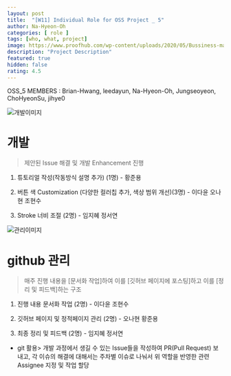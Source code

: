 ```yaml
---	
layout: post	
title:  "[W11] Individual Role for OSS Project _ 5"	
author: Na-Hyeon-Oh
categories: [ role ]	
tags: [who, what, project]
image: https://www.proofhub.com/wp-content/uploads/2020/05/Bussiness-management-software.jpg
description: "Project Description"	
featured: true	
hidden: false	
rating: 4.5
---	
```


OSS_5 MEMBERS : Brian-Hwang, leedayun, Na-Hyeon-Oh, Jungseoyeon, ChoHyeonSu, jihye0


![개발이미지](https://cdn.bizwnews.com/news/photo/201808/2906_5502_1218.jpg)

# 개발

> 제안된 Issue 해결 및 개발 Enhancement 진행

1. 튜토리얼 작성(작동방식 설명 추가) (1명) - 황준용

2. 버튼 색 Customization (다양한 컬러칩 추가, 색상 범위 개선)(3명) - 이다윤 오나현 조현수

3. Stroke 너비 조절 (2명) - 임지혜 정서연



![관리이미지](https://www.oracle.com/a/ocom/img/cc01-what-is-data-mgmt.png)


# github 관리

> 매주 진행 내용을 [문서화 작업]하여 이를 [깃허브 페이지에 포스팅]하고 이를 [정리 및 피드백]하는 구조

1. 진행 내용 문서화 작업 (2명) - 이다윤 조현수

2. 깃허브 페이지 및 정적페이지 관리 (2명) - 오나현 황준용

3. 최종 정리 및 피드백 (2명) - 임지혜 정서연

* git 활용> 개발 과정에서 생길 수 있는 Issue들을 작성하여 PR(Pull Request) 보내고, 각 이슈의 해결에 대해서는 주차별 이슈로 나눠서 위 역할을 반영한 관련 Assignee 지정 및 작업 할당
